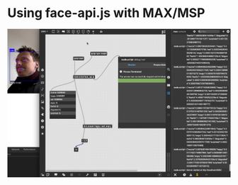 # Using face-api.js with MAX/MSP

![](https://raw.githubusercontent.com/fdb/max-face-api/master/.github/screenshot.jpg)
